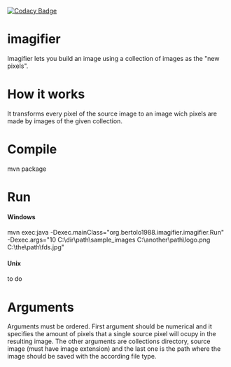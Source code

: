 [![Codacy Badge](https://api.codacy.com/project/badge/Grade/9669f28b3d144aa69de632e121b735b7)](https://www.codacy.com/app/tiagobertolo/imagifier?utm_source=github.com&amp;utm_medium=referral&amp;utm_content=bertolo1988/imagifier&amp;utm_campaign=Badge_Grade)
# imagifier
Imagifier lets you build an image using a collection of images as the "new pixels".

# How it works

It transforms every pixel of the source image to an image wich pixels are made by images of the given collection.

# Compile

mvn package

# Run

#### Windows

mvn exec:java -Dexec.mainClass="org.bertolo1988.imagifier.imagifier.Run" -Dexec.args="10 C:\dir\path\sample_images C:\another\path\logo.png C:\the\path\fds.jpg"

#### Unix

to do

# Arguments

Arguments must be ordered.
First argument should be numerical and it specifies the amount of pixels that a single source pixel will ocupy in the resulting image.
The other arguments are collections directory, source image (must have image extension) and the last one is the path where the image should be saved with the according file type.
